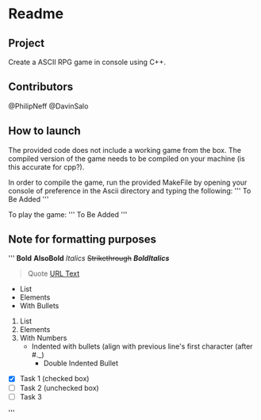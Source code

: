 # Readme

## Project
Create a ASCII RPG game in console using C++.

## Contributors
@PhilipNeff
@DavinSalo

## How to launch
The provided code does not include a working game from the box. The compiled version of the game needs to be compiled on your machine (is this accurate for cpp?).

In order to compile the game, run the provided MakeFile by opening your console of preference in the Ascii directory and typing the following:
'''
To Be Added
'''

To play the game:
'''
To Be Added
'''










## Note for formatting purposes
'''
**Bold**
__AlsoBold__
*Italics*
~~Strikethrough~~
**_BoldItalics_**
> Quote
[URL Text](https://help.github.com/en/articles/basic-writing-and-formatting-syntax#quoting-code)
- List
- Elements
- With Bullets
1. List
2. Elements
3. With Numbers
   - Indented with bullets (align with previous line's first character (after #._)
     - Double Indented Bullet
- [x] Task 1 (checked box)
- [ ] Task 2 (unchecked box)
- [ ] Task 3

'''